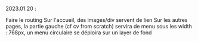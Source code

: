 2023.01.20 : 

Faire le routing
Sur l'accueil, des images/div servent de lien
Sur les autres pages, la partie gauche (cf cv from scratch) servira de menu
sous les width : 768px, un menu circulaire se déploira sur un layer de fond